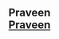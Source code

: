 <h2 align="center">
 Praveen <br/>
  <a href="https://praveenkumar-236.github.io/profile_web/"
 target="_blank">Praveen</a>
</h2>


